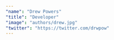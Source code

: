 ```yaml
---
"name": "Drew Powers"
"title": "Developer"
"image": "authors/drew.jpg"
"twitter": "https://twitter.com/drwpow"
---
```

